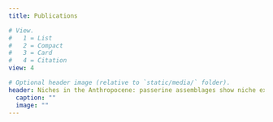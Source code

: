 ```yaml
---
title: Publications

# View.
#   1 = List
#   2 = Compact
#   3 = Card
#   4 = Citation
view: 4

# Optional header image (relative to `static/media/` folder).
header: Niches in the Anthropocene: passerine assemblages show niche expansion from natural to urban habitats
  caption: ""
  image: ""
---
```

